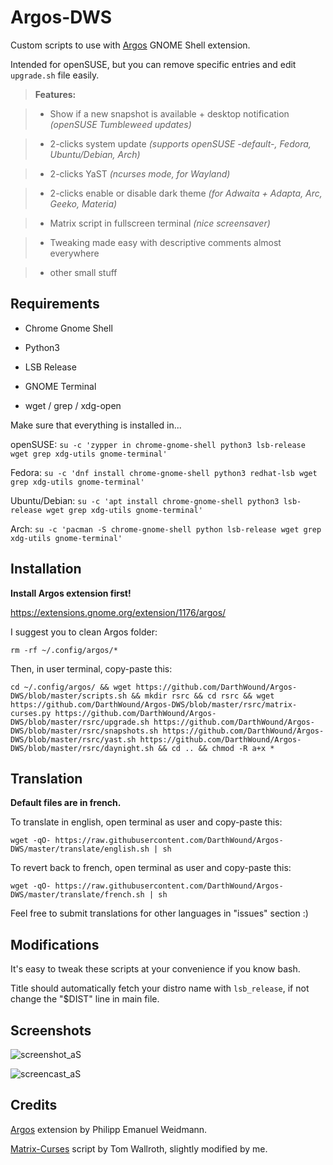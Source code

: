 # Argos-DWS

Custom scripts to use with [Argos](https://extensions.gnome.org/extension/1176/argos/) GNOME Shell extension.

Intended for openSUSE, but you can remove specific entries and edit `upgrade.sh` file easily.

> **Features:**

> * Show if a new snapshot is available + desktop notification _(openSUSE Tumbleweed updates)_

> * 2-clicks system update _(supports openSUSE -default-, Fedora, Ubuntu/Debian, Arch)_

> * 2-clicks YaST _(ncurses mode, for Wayland)_

> * 2-clicks enable or disable dark theme _(for Adwaita + Adapta, Arc, Geeko, Materia)_

> * Matrix script in fullscreen terminal _(nice screensaver)_

> * Tweaking made easy with descriptive comments almost everywhere

> * other small stuff

## Requirements

- Chrome Gnome Shell

- Python3

- LSB Release

- GNOME Terminal

- wget / grep / xdg-open

Make sure that everything is installed in...

openSUSE: `su -c 'zypper in chrome-gnome-shell python3 lsb-release wget grep xdg-utils gnome-terminal'`

Fedora: `su -c 'dnf install chrome-gnome-shell python3 redhat-lsb wget grep xdg-utils gnome-terminal'`

Ubuntu/Debian: `su -c 'apt install chrome-gnome-shell python3 lsb-release wget grep xdg-utils gnome-terminal'`

Arch: `su -c 'pacman -S chrome-gnome-shell python lsb-release wget grep xdg-utils gnome-terminal'`

## Installation

**Install Argos extension first!**

https://extensions.gnome.org/extension/1176/argos/

I suggest you to clean Argos folder:
```
rm -rf ~/.config/argos/*
```

Then, in user terminal, copy-paste this:
```
cd ~/.config/argos/ && wget https://github.com/DarthWound/Argos-DWS/blob/master/scripts.sh && mkdir rsrc && cd rsrc && wget https://github.com/DarthWound/Argos-DWS/blob/master/rsrc/matrix-curses.py https://github.com/DarthWound/Argos-DWS/blob/master/rsrc/upgrade.sh https://github.com/DarthWound/Argos-DWS/blob/master/rsrc/snapshots.sh https://github.com/DarthWound/Argos-DWS/blob/master/rsrc/yast.sh https://github.com/DarthWound/Argos-DWS/blob/master/rsrc/daynight.sh && cd .. && chmod -R a+x *
```

## Translation

**Default files are in french.**

To translate in english, open terminal as user and copy-paste this:
```
wget -qO- https://raw.githubusercontent.com/DarthWound/Argos-DWS/master/translate/english.sh | sh
```

To revert back to french, open terminal as user and copy-paste this:
```
wget -qO- https://raw.githubusercontent.com/DarthWound/Argos-DWS/master/translate/french.sh | sh
```

Feel free to submit translations for other languages in "issues" section :)

## Modifications

It's easy to tweak these scripts at your convenience if you know bash.

Title should automatically fetch your distro name with `lsb_release`, if not change the "$DIST" line in main file. 

## Screenshots

![screenshot_aS](https://i.imgur.com/brWHcIN.png)

![screencast_aS](https://i.imgur.com/k2VavpU.gif)

## Credits

[Argos](https://github.com/p-e-w/argos/) extension by Philipp Emanuel Weidmann.

[Matrix-Curses](http://github.com/devsnd/matrix-curses/) script by Tom Wallroth, slightly modified by me.

